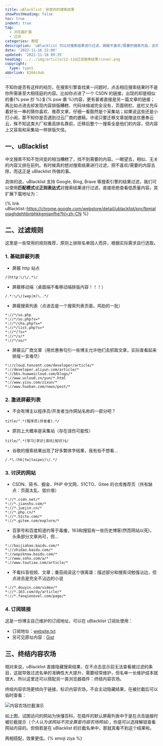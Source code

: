 ```yaml
---
title: uBlacklist：拯救你的搜索结果
showPostHeadimg: false
toc: true
indent: true
tag:
  - 浏览器扩展
  - 过滤
categories: 教程
description: 'uBlacklist 可以对搜索结果进行过滤，屏蔽不喜欢/需要的搜索内容，支持谷歌/必应等搜索引擎。'
date: '2022-11-16 22:00'
updated: '2022-11-18 09:35'
headimg: ../../img/article/22-11@过滤搜索结果/cover.png
copyright:
  type: type5
abbrlink: 8204c0ab
---
```


不知你是否有这样的经历，在搜索引擎查找某一问题时，点击相应搜索结果时不是你所需甚至大相径庭的内容。比如你点进了一个 CSDN 的链接，出现的却是相似的重{% psw 抄 %}复{% psw 袭 %}内容，更有甚者直接是另一篇文章的链接；再比如点进去却发现内容排版糟糕、代码块缩减完全没有，页面侧栏、底栏又充斥着好长一串的猜你喜欢、推荐文章，仔细一看豁然是个采集站；如果说这些还是小打小闹，那不知你是否遇到过云厂商的邀稿，许诺只要迁移文章就赠送优惠券云云，殊不知这类大厂权重高排名靠前，迁移后整个一搜索全是他们的内容，但内容上又容易和采集站一样排版欠佳。

## 一、uBlacklist

中文搜索不知不觉间变的相当糟糕了，找不到需要的内容。一眼望去，相似、无关的内容又排在前列。有时候真的想对搜索结果进行过滤，把不喜欢/需要的内容去除，而这正是 uBlacklist 所做的事。

具体的说，uBlacklist 支持 Google, Bing, Brave 等搜索引擎的结果过滤，我们可以使用**匹配模式**或**正则表达式**对搜索结果进行过滤，直接拒绝查看低质量内容。其扩展下载地址为：

{% link uBlacklist::https://chrome.google.com/webstore/detail/ublacklist/pncfbmialoiaghdehhbnbhkkgmjanfhe?hl=zh-CN %}

## 二、过滤规则

这里是一些常用的规则推荐，原则上排除名单因人而异，根据实际需求自行选取。

### 1. 基础屏蔽列表

- 屏蔽 http 站点

```
/(http:\/\/.*)/
```

- 屏蔽移动端（桌面端不看移动端排版内容！！！）

```
/.*:\/\/(wap|m)\..*/
```

- 屏蔽搜索列表（点进去是一个搜索列表页面，鸡肋的一批）

```
*://*/so.php
*://*/so.php?s=*
*://*/cha.php?s=*
*://*/list.php?s=*
*://*/?s=*
*://*/s/*
*://*/so/*
```

- 屏蔽云厂商文章（用优惠券勾引一些博主允许他们去抓取文章，实际查看起来排版一言难尽）

```
*://cloud.tencent.com/developer/article/*
*://developer.aliyun.com/article/*
*://bbs.huaweicloud.com/blogs/*
*://www.ucloud.cn/yun/*.html
*://www.yisu.com/zixun/*
*://www.huoban.com/news/post/*
```

### 2. 激进屏蔽列表

- 不会有博主以程序员/开发者当作网站名称的一部分吧？

```
title/^.*(程序员|开发者).*/
```

- 原则上大概率是采集站（存在误伤可能性）

```
title/^.*(学习|学识|资讯|知识)$/
```

- 谷歌的搜索结果出现了好多繁体字结果，我有些不想看...

```
/.*\.(hk|tw|taipei)\/.*/
```

### 3. 讨厌的网站

- CSDN、简书、掘金、PHP 中文网、51CTO、Gitee 的仓库推荐页（共有缺点：页面太乱、低价值）

```
*://*.csdn.net/*
*://*.jianshu.com/*
*://*.juejin.cn/*
*://*.php.cn/*
*://*.51cto.com/*
*://*.gitee.com/explore/*
```

- 百家号和百度知道约等于毒瘤，163和搜狐有一些历史博客(然而网站以死)，头条部分文章尚可，但...

```
*://baijiahao.baidu.com/*
*://zhidao.baidu.com/*
*://wapiknow.baidu.com/*
*://www.sohu.com/a/*
*://www.toutiao.com/article/*
```

- 不看抖音视频、文章；番茄阅读这个很离谱：描述部分和搜索词勉强沾边，但点进去是完全不沾边的小说

```
*://*.douyin.com/video/*
*://*.163.com/dy/article/*
*://*.fanqienovel.com/page/*
```

### 4. 订阅链接

这是一份博主自己维护的订阅地址，可以在 uBlacklist 订阅处使用：

- 订阅地址：[website.txt](https://ghproxy.com/https://gist.githubusercontent.com/inkss/6a256813ad2df862d1f8b91f6db0c643/raw/website.txt)
- 另可见原址内容：[Gist](https://gist.github.com/inkss/6a256813ad2df862d1f8b91f6db0c643)

## 三、终结内容农场

相对来说，uBlacklist 直接隐藏搜索结果，在不点击显示前无法查看被过滤的条目，这就导致过滤名单的准确性大大提升，需要经常维护，但名单一长维护成本就很大，所以这里还可以搭配另一类浏览器插件：终结内容农场。

终结内容农场更倾向于链接，标识内容农场，不会主动隐藏结果，在被拦截后可以临时查看：

![内容农场拦截演示](../../img/article/22-11@过滤搜索结果/image-20221118093232664.png)

如上图，试图访问的网站为快懂百科，在插件的默认屏蔽列表中于是在点击链接时被拦截提示（*个人认为该网站不完全算是内容农场网站*），你是可以选择解锁查看网站内容的。但倘若是在 uBlacklist 的拦截名单中，那就真看不到这个结果啦。

两相搭配，效果更佳。{% emoji ziya %}

